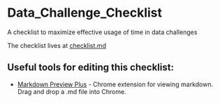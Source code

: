 # Data_Challenge_Checklist
A checklist to maximize effective usage of time in data challenges

The checklist lives at [checklist.md](checklist.md)

## Useful tools for editing this checklist:

- [Markdown Preview Plus](https://chrome.google.com/webstore/detail/markdown-preview-plus/febilkbfcbhebfnokafefeacimjdckgl?hl=en-US) - Chrome extension for viewing markdown. Drag and drop a .md file into Chrome.